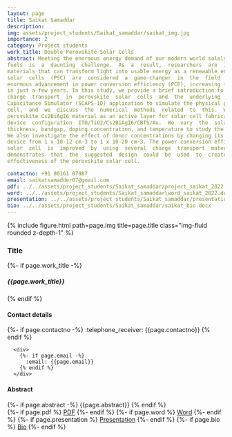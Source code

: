 ```yaml
---
layout: page
title: Saikat Samaddar
description: 
img: assets/project_students/Saikat_samaddar/saikat_img.jpg
importance: 2
category: Project students
work_title: Double Perovskite Solar Cells
abstract: Meeting the enormous energy demand of our modern world solely through fossil 
fuels  is  a  daunting  challenge.  As  a  result,  researchers  are  investigating  smart  and  useful 
materials that can transform light into usable energy as a renewable energy source. Perovskite 
solar  cells  (PSC)  are  considered  a  game-changer  in  the  field  of  photovoltaics  due  to  their 
enormous advancement in power conversion efficiency (PCE), increasing from 3.8% to 25% 
in just a few years. In this study, we provide a brief introduction to the charge generation and 
charge  transport  in  perovskite  solar  cells  and  the  underlying  physics.  We  use  the  Solar  Cell 
Capacitance Simulator (SCAPS-1D) application to simulate the physical properties of the solar 
cell,  and  we  discuss  the  numerical  methods  related  to  this.  We  employ  an  inorganic  double 
perovskite Cs2BiAgI6 material as an active layer for solar cell fabrication and investigate the 
device  configuration  ITO/TiO2/Cs2BiAgI6/CBTS/Au.  We  vary  the  solar  cell  active  layer 
thickness, bandgap, doping concentration, and temperature to study the device's performance. 
We also investigate the effect of donor concentrations by changing its value for the proposed 
device from 1 x 10-12 cm-3 to 1 x 10-20 cm-3. The power conversion efficiency of the perovskite 
solar  cell  is  improved  by  using  several  charge  transport  materials.  Our  simulation  analysis 
demonstrates  that  the  suggested  design  could  be  used  to  create  a  device  for  enhancing  the 
effectiveness of the perovskite solar cell.

contactno: +91 80161 07987
email: saikatsamadder07@gmail.com
pdf: ../../assets/project_students/Saikat_samaddar/project_saikat_2022.pdf
word: ../../assets/project_students/Saikat_samaddar\word_saikat_2022.docx
presentation: ../../assets/project_students/Saikat_samaddar/presentation_saikat_2022.pptx
bio: ../../assets/project_students/Saikat_samaddar/saikat_bio.docx
---
```

<div class="row">
    <div class="col-sm mt-3 mt-md-0">
        {% include figure.html path=page.img title=page.title class="img-fluid rounded z-depth-1" %}
    </div>
     <div class="col-sm mt-3 mt-md-0">
     <h3>Title</h3>
     <div>
        {%- if page.work_title -%}
          <h5>{{page.work_title}}</h5> 
        {% endif %}
    </div>
      <h4>Contact details</h4>
      <div>
        {%- if page.contactno -%}
          :telephone_receiver:  {{page.contactno}} 
        {% endif %}
      </div>

      <div>
        {%- if page.email -%}
          :email: {{page.email}}
        {% endif %}
      </div>
      
</div>

</div>

<div class="row">

<h4>Abstract</h4>
</div>
<div class="row">
<div>
        {%- if page.abstract -%}
          {{page.abstract}} 
        {% endif %}
      </div>
</div>
<div class="row">
<div class="links">
{%- if page.pdf %}
    <a href="{{ page.pdf }}" class="btn btn-sm z-depth-0" role="button">PDF</a>
{%- endif %}
{%- if page.word %}
    <a href="{{ page.word }}" class="btn btn-sm z-depth-0" role="button">Word</a>
{%- endif %}
{%- if page.presentation %}
    <a href="{{ page.presentation }}" class="btn btn-sm z-depth-0" role="button">Presentation</a>
{%- endif %}
{%- if page.bio %}
    <a href="{{ page.bio }}" class="btn btn-sm z-depth-0" role="button">Bio</a>
{%- endif %}
</div>
</div>



